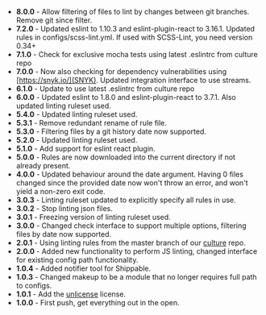 * **8.0.0** - Allow filtering of files to lint by changes between git branches. Remove git since filter.
* **7.2.0** - Updated eslint to 1.10.3 and eslint-plugin-react to 3.16.1. Updated rules in configs/scss-lint.yml. If used with SCSS-Lint, you need version 0.34+
* **7.1.0** - Check for exclusive mocha tests using latest .eslintrc from culture repo
* **7.0.0** - Now also checking for dependency vulnerabilities using [https://snyk.io/](SNYK). Updated integration interface to use streams.
* **6.1.0** - Update to use latest .eslintrc from culture repo
* **6.0.0** - Updated eslint to 1.8.0 and eslint-plugin-react to 3.7.1. Also updated linting ruleset used.
* **5.4.0** - Updated linting ruleset used.
* **5.3.1** - Remove redundant rename of rule file.
* **5.3.0** - Filtering files by a git history date now supported.
* **5.2.0** - Updated linting ruleset used.
* **5.1.0** - Add support for eslint react plugin.
* **5.0.0** - Rules are now downloaded into the current directory if not already present.
* **4.0.0** - Updated behaviour around the date argument. Having 0 files changed since the provided date now won't throw an error, and won't yield a non-zero exit code.
* **3.0.3** - Linting ruleset updated to explicitly specify all rules in use.
* **3.0.2** - Stop linting json files.
* **3.0.1** - Freezing version of linting ruleset used.
* **3.0.0** - Changed check interface to support multiple options, filtering files by date now supported.
* **2.0.1** - Using linting rules from the master branch of our [culture](https://github.com/holidayextras/culture) repo.
* **2.0.0** - Added new functionality to perform JS linting, changed interface for existing config path functionality.
* **1.0.4** - Added notifier tool for Shippable.
* **1.0.3** - Changed makeup to be a module that no longer requires full path to configs.
* **1.0.1** - Add the [unlicense](http://unlicense.org) license.
* **1.0.0** - First push, get everything out in the open.

